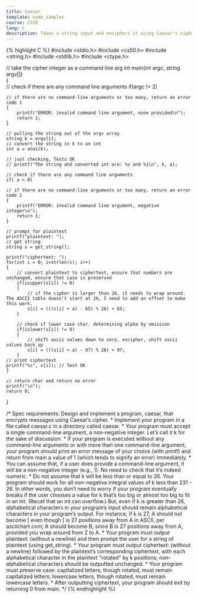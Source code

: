 ```yaml
---
title: Caesar
template: code_samples
course: CS50
lang: C
description: Takes a string input and enciphers it using Caesar's cipher.
---
```

{% highlight C %}
#include <stdio.h>
#include <cs50.h>
#include <string.h>
#include <stdlib.h>
#include <ctype.h>

// take the cipher integer as a command line arg
int main(int argc, string argv[])   
{   
    // check if there are any command line arguments
    if(argc != 2)            

    // if there are no command-line arguments or too many, return an error code 1                         
    {
        printf("ERROR: invalid command line argument, none provided\n");
        return 1;
    }

    // pulling the string out of the argv array
    string k = argv[1];     
    // convert the string in k to an int
    int a = atoi(k);        

    // just checking, Tests OK
    // printf("The string and converted int are: %s and %i\n", k, a);  

    // check if there are any command line arguments
    if( a < 0)   

    // if there are no command-line arguments or too many, return an error code 1                         
    {
        printf("ERROR: invalid command line argument, negative integer\n");
        return 1;
    }

    // prompt for plaintext
    printf("plaintext: ");   
    // get string    
    string s = get_string();    

    printf("ciphertext: ");
    for(int i = 0; i<strlen(s); i++)
    {
        // convert plaintext to ciphertext, ensure that numbers are unchanged, ensure that case is preserved
        if(isupper(s[i]) != 0)
        {
            // if the cipher is larger than 26, it needs to wrap around. The ASCII table doesn't start at 26, I need to add an offset to make this work.
            s[i] = (((s[i] + a) - 65) % 26) + 65;      
        }

        // check if lower case char. determining alpha by omission
        if(islower(s[i]) != 0)                          
        {
            // shift ascii values down to zero, encipher, shift ascii values back up
            s[i] = (((s[i] + a) - 97) % 26) + 97;       
        }
    // print ciphertext
    printf("%c", s[i]); // Test OK
    }

    // return char and return no error
    printf("\n");
    return 0;
}

/* Spec requirements:
Design and implement a program, caesar, that encrypts messages using Caesar’s cipher.
    * Implement your program in a file called caesar.c in a directory called caesar.
    * Your program must accept a single command-line argument, a non-negative integer. Let’s call it k for the sake of discussion.
    * If your program is executed without any command-line arguments or with more than one command-line argument, your program should print an error message of your choice (with printf) and return from main a value of 1 (which tends to signify an error) immediately.
    * You can assume that, if a user does provide a command-line argument, it will be a non-negative integer (e.g., 1). No need to check that it’s indeed numeric.
    * Do not assume that k will be less than or equal to 26. Your program should work for all non-negative integral values of k less than 231 - 26. In other words, you don’t need to worry if your program eventually breaks if the user chooses a value for k that’s too big or almost too big to fit in an int. (Recall that an int can overflow.) But, even if k is greater than 26, alphabetical characters in your program’s input should remain alphabetical characters in your program’s output. For instance, if k is 27, A should not become [ even though [ is 27 positions away from A in ASCII, per asciichart.com; A should become B, since B is 27 positions away from A, provided you wrap around from Z to A.
    * Your program must output plaintext: (without a newline) and then prompt the user for a string of plaintext (using get_string).
    * Your program must output ciphertext: (without a newline) followed by the plaintext’s corresponding ciphertext, with each alphabetical character in the plaintext "rotated" by k positions; non-alphabetical characters should be outputted unchanged.
    * Your program must preserve case: capitalized letters, though rotated, must remain capitalized letters; lowercase letters, though rotated, must remain lowercase letters.
    * After outputting ciphertext, your program should exit by returning 0 from main.
*/
{% endhighlight %}
